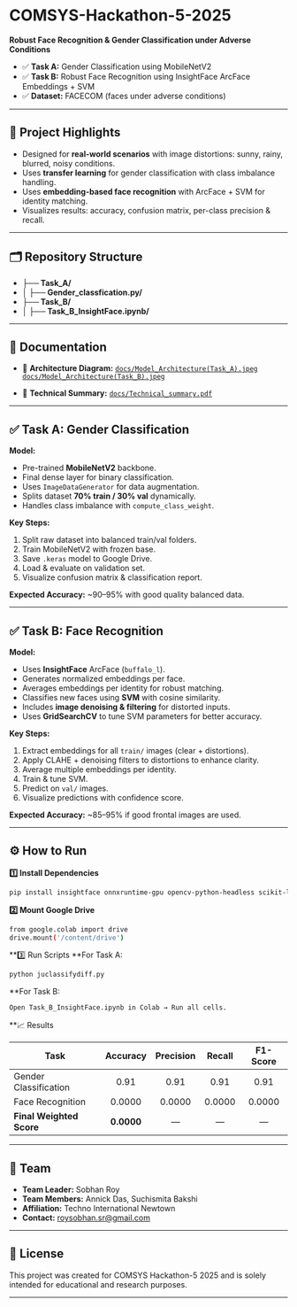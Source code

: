 # COMSYS-Hackathon-5-2025

**Robust Face Recognition & Gender Classification under Adverse Conditions**

- ✅ **Task A:** Gender Classification using MobileNetV2
- ✅ **Task B:** Robust Face Recognition using InsightFace ArcFace Embeddings + SVM
- ✅ **Dataset:** FACECOM (faces under adverse conditions)

---

## 📌 Project Highlights

- Designed for **real-world scenarios** with image distortions: sunny, rainy, blurred, noisy conditions.
- Uses **transfer learning** for gender classification with class imbalance handling.
- Uses **embedding-based face recognition** with ArcFace + SVM for identity matching.
- Visualizes results: accuracy, confusion matrix, per-class precision & recall.

---

## 🗂️ Repository Structure


- **├── Task_A/**
- **│ ├── Gender_classfication.py/** 
- **├── Task_B/**
- **│ ├── Task_B_InsightFace.ipynb/**

	
---

## 📄 Documentation

* 📌 **Architecture Diagram:** [`docs/Model_Architecture(Task_A).jpeg`](docs/Model_Architecture(Task_A).jpeg) 
[`docs/Model_Architecture(Task_B).jpeg`](docs/Model_Architecture(Task_B).jpeg) 

* 📌 **Technical Summary:** [`docs/Technical_summary.pdf`](docs/Technical_summary.pdf)

---


## ✅ Task A: Gender Classification

**Model:**  
- Pre-trained **MobileNetV2** backbone.
- Final dense layer for binary classification.
- Uses `ImageDataGenerator` for data augmentation.
- Splits dataset **70% train / 30% val** dynamically.
- Handles class imbalance with `compute_class_weight`.

**Key Steps:**
1. Split raw dataset into balanced train/val folders.
2. Train MobileNetV2 with frozen base.
3. Save `.keras` model to Google Drive.
4. Load & evaluate on validation set.
5. Visualize confusion matrix & classification report.

**Expected Accuracy:** ~90–95% with good quality balanced data.

---

## ✅ Task B: Face Recognition

**Model:**  
- Uses **InsightFace** ArcFace (`buffalo_l`).
- Generates normalized embeddings per face.
- Averages embeddings per identity for robust matching.
- Classifies new faces using **SVM** with cosine similarity.
- Includes **image denoising & filtering** for distorted inputs.
- Uses **GridSearchCV** to tune SVM parameters for better accuracy.

**Key Steps:**
1. Extract embeddings for all `train/` images (clear + distortions).
2. Apply CLAHE + denoising filters to distortions to enhance clarity.
3. Average multiple embeddings per identity.
4. Train & tune SVM.
5. Predict on `val/` images.
6. Visualize predictions with confidence score.

**Expected Accuracy:** ~85–95% if good frontal images are used.

---

## ⚙️ How to Run 

**1️⃣ Install Dependencies**
```bash
pip install insightface onnxruntime-gpu opencv-python-headless scikit-learn matplotlib tqdm tensorflow
```

**2️⃣ Mount Google Drive**
```bash
from google.colab import drive
drive.mount('/content/drive')
```
**3️⃣ Run Scripts
**For Task A:
```bash
python juclassifydiff.py
```
**For Task B:
```bash
Open Task_B_InsightFace.ipynb in Colab → Run all cells.
```

**📈 Results 

| Task                     |  Accuracy  | Precision | Recall | F1-Score |
| ------------------------ | :--------: | :-------: | :----: | :------: |
| Gender Classification    |   0.91     |   0.91    | 0.91   |  0.91    |
| Face Recognition         |   0.0000   |   0.0000  | 0.0000 |  0.0000  |
| **Final Weighted Score** | **0.0000** |     —     |    —   |     —    |

----
## 👥 Team

* **Team Leader:** Sobhan Roy
* **Team Members:** Annick Das, Suchismita Bakshi
* **Affiliation:** Techno International Newtown
* **Contact:** [roysobhan.sr@gmail.com](mailto:roysobhan.sr@gmail.com)

-----
## 📜 License

This project was created for COMSYS Hackathon-5 2025 and is solely intended for educational and research purposes.

---

```



